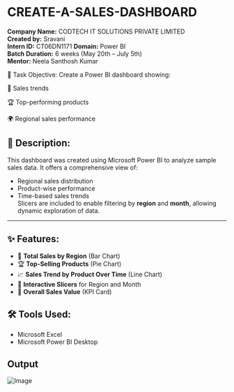 # CREATE-A-SALES-DASHBOARD

**Company Name:** CODTECH IT SOLUTIONS PRIVATE LIMITED  
**Created by:** Sravani  
**Intern ID:** CT06DN1171
**Domain:** Power BI  
**Batch Duration:** 6 weeks (May 20th – July 5th)  
**Mentor:** Neela Santhosh Kumar

📌 Task Objective:
Create a Power BI dashboard showing:

📍 Sales trends

🏆 Top-performing products

🌍 Regional sales performance

## 📝 Description:
This dashboard was created using Microsoft Power BI to analyze sample sales data. It offers a comprehensive view of:
- Regional sales distribution  
- Product-wise performance  
- Time-based sales trends  
Slicers are included to enable filtering by **region** and **month**, allowing dynamic exploration of data.
---
## ✨ Features:

- 📍 **Total Sales by Region** (Bar Chart)  
- 🏆 **Top-Selling Products** (Pie Chart)  
- 📈 **Sales Trend by Product Over Time** (Line Chart)  
- 🧭 **Interactive Slicers** for Region and Month  
- 🧮 **Overall Sales Value** (KPI Card)  




## 🛠️ Tools Used:

- Microsoft Excel  
- Microsoft Power BI Desktop  

## Output
![Image](https://github.com/user-attachments/assets/5c97dfd1-c04a-4273-bbd6-faff37e603af)
